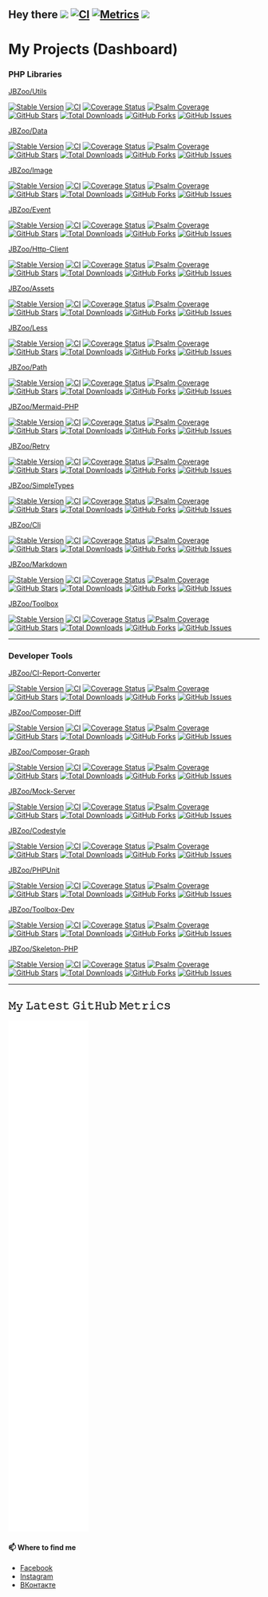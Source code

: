 ## Hey there <img src="https://media.giphy.com/media/hvRJCLFzcasrR4ia7z/giphy.gif" width="25px">    [![CI](https://github.com/SmetDenis/SmetDenis/actions/workflows/main.yml/badge.svg?branch=master)](https://github.com/SmetDenis/SmetDenis/actions/workflows/main.yml?query=branch%3Amaster)    [![Metrics](https://github.com/SmetDenis/SmetDenis/actions/workflows/metrics.yml/badge.svg?branch=master)](https://github.com/SmetDenis/SmetDenis/actions/workflows/metrics.yml?query=branch%3Amaster)    ![](https://visitor-badge.glitch.me/badge?page_id=smetdenis)




# My Projects (Dashboard)

### PHP Libraries

[JBZoo/Utils](https://github.com/JBZoo/Utils)

[![Stable Version](https://poser.pugx.org/jbzoo/utils/version)](https://packagist.org/packages/jbzoo/utils)    [![CI](https://github.com/JBZoo/Utils/actions/workflows/main.yml/badge.svg?branch=master)](https://github.com/JBZoo/Utils/actions/workflows/main.yml?query=branch%3Amaster)    [![Coverage Status](https://coveralls.io/repos/JBZoo/Utils/badge.svg?branch=master)](https://coveralls.io/github/JBZoo/Utils?branch=master)    [![Psalm Coverage](https://shepherd.dev/github/JBZoo/Utils/coverage.svg)](https://shepherd.dev/github/JBZoo/Utils)    [![GitHub Stars](https://img.shields.io/github/stars/jbzoo/utils)](https://github.com/JBZoo/Utils/stargazers)    [![Total Downloads](https://poser.pugx.org/jbzoo/utils/downloads)](https://packagist.org/packages/jbzoo/utils/stats)    [![GitHub Forks](https://img.shields.io/github/forks/jbzoo/utils)](https://github.com/JBZoo/Utils/network)    [![GitHub Issues](https://img.shields.io/github/issues/jbzoo/utils)](https://github.com/JBZoo/Utils/issues)


[JBZoo/Data](https://github.com/JBZoo/Data)

[![Stable Version](https://poser.pugx.org/jbzoo/data/version)](https://packagist.org/packages/jbzoo/data)    [![CI](https://github.com/JBZoo/Data/actions/workflows/main.yml/badge.svg?branch=master)](https://github.com/JBZoo/Data/actions/workflows/main.yml?query=branch%3Amaster)    [![Coverage Status](https://coveralls.io/repos/JBZoo/Data/badge.svg?branch=master)](https://coveralls.io/github/JBZoo/Data?branch=master)    [![Psalm Coverage](https://shepherd.dev/github/JBZoo/Data/coverage.svg)](https://shepherd.dev/github/JBZoo/Data)    [![GitHub Stars](https://img.shields.io/github/stars/jbzoo/data)](https://github.com/JBZoo/Data/stargazers)    [![Total Downloads](https://poser.pugx.org/jbzoo/data/downloads)](https://packagist.org/packages/jbzoo/data/stats)    [![GitHub Forks](https://img.shields.io/github/forks/jbzoo/data)](https://github.com/JBZoo/Data/network)    [![GitHub Issues](https://img.shields.io/github/issues/jbzoo/data)](https://github.com/JBZoo/Data/issues)


[JBZoo/Image](https://github.com/JBZoo/Image)

[![Stable Version](https://poser.pugx.org/jbzoo/image/version)](https://packagist.org/packages/jbzoo/image)    [![CI](https://github.com/JBZoo/Image/actions/workflows/main.yml/badge.svg?branch=master)](https://github.com/JBZoo/Image/actions/workflows/main.yml?query=branch%3Amaster)    [![Coverage Status](https://coveralls.io/repos/JBZoo/Image/badge.svg?branch=master)](https://coveralls.io/github/JBZoo/Image?branch=master)    [![Psalm Coverage](https://shepherd.dev/github/JBZoo/Image/coverage.svg)](https://shepherd.dev/github/JBZoo/Image)    [![GitHub Stars](https://img.shields.io/github/stars/jbzoo/image)](https://github.com/JBZoo/Image/stargazers)    [![Total Downloads](https://poser.pugx.org/jbzoo/image/downloads)](https://packagist.org/packages/jbzoo/image/stats)    [![GitHub Forks](https://img.shields.io/github/forks/jbzoo/image)](https://github.com/JBZoo/Image/network)    [![GitHub Issues](https://img.shields.io/github/issues/jbzoo/image)](https://github.com/JBZoo/Image/issues)


[JBZoo/Event](https://github.com/JBZoo/Event)

[![Stable Version](https://poser.pugx.org/jbzoo/event/version)](https://packagist.org/packages/jbzoo/event)    [![CI](https://github.com/JBZoo/Event/actions/workflows/main.yml/badge.svg?branch=master)](https://github.com/JBZoo/Event/actions/workflows/main.yml?query=branch%3Amaster)    [![Coverage Status](https://coveralls.io/repos/JBZoo/Event/badge.svg?branch=master)](https://coveralls.io/github/JBZoo/Event?branch=master)    [![Psalm Coverage](https://shepherd.dev/github/JBZoo/Event/coverage.svg)](https://shepherd.dev/github/JBZoo/Event)    [![GitHub Stars](https://img.shields.io/github/stars/jbzoo/event)](https://github.com/JBZoo/Event/stargazers)    [![Total Downloads](https://poser.pugx.org/jbzoo/event/downloads)](https://packagist.org/packages/jbzoo/event/stats)    [![GitHub Forks](https://img.shields.io/github/forks/jbzoo/event)](https://github.com/JBZoo/Event/network)    [![GitHub Issues](https://img.shields.io/github/issues/jbzoo/event)](https://github.com/JBZoo/Event/issues)


[JBZoo/Http-Client](https://github.com/JBZoo/Http-Client)

[![Stable Version](https://poser.pugx.org/jbzoo/http-client/version)](https://packagist.org/packages/jbzoo/http-client)    [![CI](https://github.com/JBZoo/Http-Client/actions/workflows/main.yml/badge.svg?branch=master)](https://github.com/JBZoo/Http-Client/actions/workflows/main.yml?query=branch%3Amaster)    [![Coverage Status](https://coveralls.io/repos/JBZoo/Http-Client/badge.svg?branch=master)](https://coveralls.io/github/JBZoo/Http-Client?branch=master)    [![Psalm Coverage](https://shepherd.dev/github/JBZoo/Http-Client/coverage.svg)](https://shepherd.dev/github/JBZoo/Http-Client)    [![GitHub Stars](https://img.shields.io/github/stars/jbzoo/http-client)](https://github.com/JBZoo/Http-Client/stargazers)    [![Total Downloads](https://poser.pugx.org/jbzoo/http-client/downloads)](https://packagist.org/packages/jbzoo/http-client/stats)    [![GitHub Forks](https://img.shields.io/github/forks/jbzoo/http-client)](https://github.com/JBZoo/Http-Client/network)    [![GitHub Issues](https://img.shields.io/github/issues/jbzoo/http-client)](https://github.com/JBZoo/Http-Client/issues)


[JBZoo/Assets](https://github.com/JBZoo/Assets)

[![Stable Version](https://poser.pugx.org/jbzoo/assets/version)](https://packagist.org/packages/jbzoo/assets)    [![CI](https://github.com/JBZoo/Assets/actions/workflows/main.yml/badge.svg?branch=master)](https://github.com/JBZoo/Assets/actions/workflows/main.yml?query=branch%3Amaster)    [![Coverage Status](https://coveralls.io/repos/JBZoo/Assets/badge.svg?branch=master)](https://coveralls.io/github/JBZoo/Assets?branch=master)    [![Psalm Coverage](https://shepherd.dev/github/JBZoo/Assets/coverage.svg)](https://shepherd.dev/github/JBZoo/Assets)    [![GitHub Stars](https://img.shields.io/github/stars/jbzoo/assets)](https://github.com/JBZoo/Assets/stargazers)    [![Total Downloads](https://poser.pugx.org/jbzoo/assets/downloads)](https://packagist.org/packages/jbzoo/assets/stats)    [![GitHub Forks](https://img.shields.io/github/forks/jbzoo/assets)](https://github.com/JBZoo/Assets/network)    [![GitHub Issues](https://img.shields.io/github/issues/jbzoo/assets)](https://github.com/JBZoo/Assets/issues)


[JBZoo/Less](https://github.com/JBZoo/Less)

[![Stable Version](https://poser.pugx.org/jbzoo/less/version)](https://packagist.org/packages/jbzoo/less)    [![CI](https://github.com/JBZoo/Less/actions/workflows/main.yml/badge.svg?branch=master)](https://github.com/JBZoo/Less/actions/workflows/main.yml?query=branch%3Amaster)    [![Coverage Status](https://coveralls.io/repos/JBZoo/Less/badge.svg?branch=master)](https://coveralls.io/github/JBZoo/Less?branch=master)    [![Psalm Coverage](https://shepherd.dev/github/JBZoo/Less/coverage.svg)](https://shepherd.dev/github/JBZoo/Less)    [![GitHub Stars](https://img.shields.io/github/stars/jbzoo/less)](https://github.com/JBZoo/Less/stargazers)    [![Total Downloads](https://poser.pugx.org/jbzoo/less/downloads)](https://packagist.org/packages/jbzoo/less/stats)    [![GitHub Forks](https://img.shields.io/github/forks/jbzoo/less)](https://github.com/JBZoo/Less/network)    [![GitHub Issues](https://img.shields.io/github/issues/jbzoo/less)](https://github.com/JBZoo/Less/issues)


[JBZoo/Path](https://github.com/JBZoo/Path)

[![Stable Version](https://poser.pugx.org/jbzoo/path/version)](https://packagist.org/packages/jbzoo/path)    [![CI](https://github.com/JBZoo/Path/actions/workflows/main.yml/badge.svg?branch=master)](https://github.com/JBZoo/Path/actions/workflows/main.yml?query=branch%3Amaster)    [![Coverage Status](https://coveralls.io/repos/JBZoo/Path/badge.svg?branch=master)](https://coveralls.io/github/JBZoo/Path?branch=master)    [![Psalm Coverage](https://shepherd.dev/github/JBZoo/Path/coverage.svg)](https://shepherd.dev/github/JBZoo/Path)    [![GitHub Stars](https://img.shields.io/github/stars/jbzoo/path)](https://github.com/JBZoo/Path/stargazers)    [![Total Downloads](https://poser.pugx.org/jbzoo/path/downloads)](https://packagist.org/packages/jbzoo/path/stats)    [![GitHub Forks](https://img.shields.io/github/forks/jbzoo/path)](https://github.com/JBZoo/Path/network)    [![GitHub Issues](https://img.shields.io/github/issues/jbzoo/path)](https://github.com/JBZoo/Path/issues)


[JBZoo/Mermaid-PHP](https://github.com/JBZoo/Mermaid-PHP)

[![Stable Version](https://poser.pugx.org/jbzoo/mermaid-php/version)](https://packagist.org/packages/jbzoo/mermaid-php)    [![CI](https://github.com/JBZoo/Mermaid-PHP/actions/workflows/main.yml/badge.svg?branch=master)](https://github.com/JBZoo/Mermaid-PHP/actions/workflows/main.yml?query=branch%3Amaster)    [![Coverage Status](https://coveralls.io/repos/JBZoo/Mermaid-PHP/badge.svg?branch=master)](https://coveralls.io/github/JBZoo/Mermaid-PHP?branch=master)    [![Psalm Coverage](https://shepherd.dev/github/JBZoo/Mermaid-PHP/coverage.svg)](https://shepherd.dev/github/JBZoo/Mermaid-PHP)    [![GitHub Stars](https://img.shields.io/github/stars/jbzoo/mermaid-php)](https://github.com/JBZoo/Mermaid-PHP/stargazers)    [![Total Downloads](https://poser.pugx.org/jbzoo/mermaid-php/downloads)](https://packagist.org/packages/jbzoo/mermaid-php/stats)    [![GitHub Forks](https://img.shields.io/github/forks/jbzoo/mermaid-php)](https://github.com/JBZoo/Mermaid-PHP/network)    [![GitHub Issues](https://img.shields.io/github/issues/jbzoo/mermaid-php)](https://github.com/JBZoo/Mermaid-PHP/issues)


[JBZoo/Retry](https://github.com/JBZoo/Retry)

[![Stable Version](https://poser.pugx.org/jbzoo/retry/version)](https://packagist.org/packages/jbzoo/retry)    [![CI](https://github.com/JBZoo/Retry/actions/workflows/main.yml/badge.svg?branch=master)](https://github.com/JBZoo/Retry/actions/workflows/main.yml?query=branch%3Amaster)    [![Coverage Status](https://coveralls.io/repos/JBZoo/Retry/badge.svg?branch=master)](https://coveralls.io/github/JBZoo/Retry?branch=master)    [![Psalm Coverage](https://shepherd.dev/github/JBZoo/Retry/coverage.svg)](https://shepherd.dev/github/JBZoo/Retry)    [![GitHub Stars](https://img.shields.io/github/stars/jbzoo/retry)](https://github.com/JBZoo/Retry/stargazers)    [![Total Downloads](https://poser.pugx.org/jbzoo/retry/downloads)](https://packagist.org/packages/jbzoo/retry/stats)    [![GitHub Forks](https://img.shields.io/github/forks/jbzoo/retry)](https://github.com/JBZoo/Retry/network)    [![GitHub Issues](https://img.shields.io/github/issues/jbzoo/retry)](https://github.com/JBZoo/Retry/issues)


[JBZoo/SimpleTypes](https://github.com/JBZoo/SimpleTypes)

[![Stable Version](https://poser.pugx.org/jbzoo/simpletypes/version)](https://packagist.org/packages/jbzoo/simpletypes)    [![CI](https://github.com/JBZoo/SimpleTypes/actions/workflows/main.yml/badge.svg?branch=master)](https://github.com/JBZoo/SimpleTypes/actions/workflows/main.yml?query=branch%3Amaster)    [![Coverage Status](https://coveralls.io/repos/JBZoo/SimpleTypes/badge.svg?branch=master)](https://coveralls.io/github/JBZoo/SimpleTypes?branch=master)    [![Psalm Coverage](https://shepherd.dev/github/JBZoo/SimpleTypes/coverage.svg)](https://shepherd.dev/github/JBZoo/SimpleTypes)    [![GitHub Stars](https://img.shields.io/github/stars/jbzoo/simpletypes)](https://github.com/JBZoo/SimpleTypes/stargazers)    [![Total Downloads](https://poser.pugx.org/jbzoo/simpletypes/downloads)](https://packagist.org/packages/jbzoo/simpletypes/stats)    [![GitHub Forks](https://img.shields.io/github/forks/jbzoo/simpletypes)](https://github.com/JBZoo/SimpleTypes/network)    [![GitHub Issues](https://img.shields.io/github/issues/jbzoo/simpletypes)](https://github.com/JBZoo/SimpleTypes/issues)


[JBZoo/Cli](https://github.com/JBZoo/Cli)

[![Stable Version](https://poser.pugx.org/jbzoo/cli/version)](https://packagist.org/packages/jbzoo/cli)    [![CI](https://github.com/JBZoo/Cli/actions/workflows/main.yml/badge.svg?branch=master)](https://github.com/JBZoo/Cli/actions/workflows/main.yml?query=branch%3Amaster)    [![Coverage Status](https://coveralls.io/repos/JBZoo/Cli/badge.svg?branch=master)](https://coveralls.io/github/JBZoo/Cli?branch=master)    [![Psalm Coverage](https://shepherd.dev/github/JBZoo/Cli/coverage.svg)](https://shepherd.dev/github/JBZoo/Cli)    [![GitHub Stars](https://img.shields.io/github/stars/jbzoo/cli)](https://github.com/JBZoo/Cli/stargazers)    [![Total Downloads](https://poser.pugx.org/jbzoo/cli/downloads)](https://packagist.org/packages/jbzoo/cli/stats)    [![GitHub Forks](https://img.shields.io/github/forks/jbzoo/cli)](https://github.com/JBZoo/Cli/network)    [![GitHub Issues](https://img.shields.io/github/issues/jbzoo/cli)](https://github.com/JBZoo/Cli/issues)


[JBZoo/Markdown](https://github.com/JBZoo/Markdown)

[![Stable Version](https://poser.pugx.org/jbzoo/markdown/version)](https://packagist.org/packages/jbzoo/markdown)    [![CI](https://github.com/JBZoo/Markdown/actions/workflows/main.yml/badge.svg?branch=master)](https://github.com/JBZoo/Markdown/actions/workflows/main.yml?query=branch%3Amaster)    [![Coverage Status](https://coveralls.io/repos/JBZoo/Markdown/badge.svg?branch=master)](https://coveralls.io/github/JBZoo/Markdown?branch=master)    [![Psalm Coverage](https://shepherd.dev/github/JBZoo/Markdown/coverage.svg)](https://shepherd.dev/github/JBZoo/Markdown)    [![GitHub Stars](https://img.shields.io/github/stars/jbzoo/markdown)](https://github.com/JBZoo/Markdown/stargazers)    [![Total Downloads](https://poser.pugx.org/jbzoo/markdown/downloads)](https://packagist.org/packages/jbzoo/markdown/stats)    [![GitHub Forks](https://img.shields.io/github/forks/jbzoo/markdown)](https://github.com/JBZoo/Markdown/network)    [![GitHub Issues](https://img.shields.io/github/issues/jbzoo/markdown)](https://github.com/JBZoo/Markdown/issues)


[JBZoo/Toolbox](https://github.com/JBZoo/Toolbox)

[![Stable Version](https://poser.pugx.org/jbzoo/toolbox/version)](https://packagist.org/packages/jbzoo/toolbox)    [![CI](https://github.com/JBZoo/Toolbox/actions/workflows/main.yml/badge.svg?branch=master)](https://github.com/JBZoo/Toolbox/actions/workflows/main.yml?query=branch%3Amaster)    [![Coverage Status](https://coveralls.io/repos/JBZoo/Toolbox/badge.svg?branch=master)](https://coveralls.io/github/JBZoo/Toolbox?branch=master)    [![Psalm Coverage](https://shepherd.dev/github/JBZoo/Toolbox/coverage.svg)](https://shepherd.dev/github/JBZoo/Toolbox)    [![GitHub Stars](https://img.shields.io/github/stars/jbzoo/toolbox)](https://github.com/JBZoo/Toolbox/stargazers)    [![Total Downloads](https://poser.pugx.org/jbzoo/toolbox/downloads)](https://packagist.org/packages/jbzoo/toolbox/stats)    [![GitHub Forks](https://img.shields.io/github/forks/jbzoo/toolbox)](https://github.com/JBZoo/Toolbox/network)    [![GitHub Issues](https://img.shields.io/github/issues/jbzoo/toolbox)](https://github.com/JBZoo/Toolbox/issues)


----
### Developer Tools

[JBZoo/CI-Report-Converter](https://github.com/JBZoo/CI-Report-Converter)

[![Stable Version](https://poser.pugx.org/jbzoo/ci-report-converter/version)](https://packagist.org/packages/jbzoo/ci-report-converter)    [![CI](https://github.com/JBZoo/CI-Report-Converter/actions/workflows/main.yml/badge.svg?branch=master)](https://github.com/JBZoo/CI-Report-Converter/actions/workflows/main.yml?query=branch%3Amaster)    [![Coverage Status](https://coveralls.io/repos/JBZoo/CI-Report-Converter/badge.svg?branch=master)](https://coveralls.io/github/JBZoo/CI-Report-Converter?branch=master)    [![Psalm Coverage](https://shepherd.dev/github/JBZoo/CI-Report-Converter/coverage.svg)](https://shepherd.dev/github/JBZoo/CI-Report-Converter)    [![GitHub Stars](https://img.shields.io/github/stars/jbzoo/ci-report-converter)](https://github.com/JBZoo/CI-Report-Converter/stargazers)    [![Total Downloads](https://poser.pugx.org/jbzoo/ci-report-converter/downloads)](https://packagist.org/packages/jbzoo/ci-report-converter/stats)    [![GitHub Forks](https://img.shields.io/github/forks/jbzoo/ci-report-converter)](https://github.com/JBZoo/CI-Report-Converter/network)    [![GitHub Issues](https://img.shields.io/github/issues/jbzoo/ci-report-converter)](https://github.com/JBZoo/CI-Report-Converter/issues)


[JBZoo/Composer-Diff](https://github.com/JBZoo/Composer-Diff)

[![Stable Version](https://poser.pugx.org/jbzoo/composer-diff/version)](https://packagist.org/packages/jbzoo/composer-diff)    [![CI](https://github.com/JBZoo/Composer-Diff/actions/workflows/main.yml/badge.svg?branch=master)](https://github.com/JBZoo/Composer-Diff/actions/workflows/main.yml?query=branch%3Amaster)    [![Coverage Status](https://coveralls.io/repos/JBZoo/Composer-Diff/badge.svg?branch=master)](https://coveralls.io/github/JBZoo/Composer-Diff?branch=master)    [![Psalm Coverage](https://shepherd.dev/github/JBZoo/Composer-Diff/coverage.svg)](https://shepherd.dev/github/JBZoo/Composer-Diff)    [![GitHub Stars](https://img.shields.io/github/stars/jbzoo/composer-diff)](https://github.com/JBZoo/Composer-Diff/stargazers)    [![Total Downloads](https://poser.pugx.org/jbzoo/composer-diff/downloads)](https://packagist.org/packages/jbzoo/composer-diff/stats)    [![GitHub Forks](https://img.shields.io/github/forks/jbzoo/composer-diff)](https://github.com/JBZoo/Composer-Diff/network)    [![GitHub Issues](https://img.shields.io/github/issues/jbzoo/composer-diff)](https://github.com/JBZoo/Composer-Diff/issues)


[JBZoo/Composer-Graph](https://github.com/JBZoo/Composer-Graph)

[![Stable Version](https://poser.pugx.org/jbzoo/composer-graph/version)](https://packagist.org/packages/jbzoo/composer-graph)    [![CI](https://github.com/JBZoo/Composer-Graph/actions/workflows/main.yml/badge.svg?branch=master)](https://github.com/JBZoo/Composer-Graph/actions/workflows/main.yml?query=branch%3Amaster)    [![Coverage Status](https://coveralls.io/repos/JBZoo/Composer-Graph/badge.svg?branch=master)](https://coveralls.io/github/JBZoo/Composer-Graph?branch=master)    [![Psalm Coverage](https://shepherd.dev/github/JBZoo/Composer-Graph/coverage.svg)](https://shepherd.dev/github/JBZoo/Composer-Graph)    [![GitHub Stars](https://img.shields.io/github/stars/jbzoo/composer-graph)](https://github.com/JBZoo/Composer-Graph/stargazers)    [![Total Downloads](https://poser.pugx.org/jbzoo/composer-graph/downloads)](https://packagist.org/packages/jbzoo/composer-graph/stats)    [![GitHub Forks](https://img.shields.io/github/forks/jbzoo/composer-graph)](https://github.com/JBZoo/Composer-Graph/network)    [![GitHub Issues](https://img.shields.io/github/issues/jbzoo/composer-graph)](https://github.com/JBZoo/Composer-Graph/issues)


[JBZoo/Mock-Server](https://github.com/JBZoo/Mock-Server)

[![Stable Version](https://poser.pugx.org/jbzoo/mock-server/version)](https://packagist.org/packages/jbzoo/mock-server)    [![CI](https://github.com/JBZoo/Mock-Server/actions/workflows/main.yml/badge.svg?branch=master)](https://github.com/JBZoo/Mock-Server/actions/workflows/main.yml?query=branch%3Amaster)    [![Coverage Status](https://coveralls.io/repos/JBZoo/Mock-Server/badge.svg?branch=master)](https://coveralls.io/github/JBZoo/Mock-Server?branch=master)    [![Psalm Coverage](https://shepherd.dev/github/JBZoo/Mock-Server/coverage.svg)](https://shepherd.dev/github/JBZoo/Mock-Server)    [![GitHub Stars](https://img.shields.io/github/stars/jbzoo/mock-server)](https://github.com/JBZoo/Mock-Server/stargazers)    [![Total Downloads](https://poser.pugx.org/jbzoo/mock-server/downloads)](https://packagist.org/packages/jbzoo/mock-server/stats)    [![GitHub Forks](https://img.shields.io/github/forks/jbzoo/mock-server)](https://github.com/JBZoo/Mock-Server/network)    [![GitHub Issues](https://img.shields.io/github/issues/jbzoo/mock-server)](https://github.com/JBZoo/Mock-Server/issues)


[JBZoo/Codestyle](https://github.com/JBZoo/Codestyle)

[![Stable Version](https://poser.pugx.org/jbzoo/codestyle/version)](https://packagist.org/packages/jbzoo/codestyle)    [![CI](https://github.com/JBZoo/Codestyle/actions/workflows/main.yml/badge.svg?branch=master)](https://github.com/JBZoo/Codestyle/actions/workflows/main.yml?query=branch%3Amaster)    [![Coverage Status](https://coveralls.io/repos/JBZoo/Codestyle/badge.svg?branch=master)](https://coveralls.io/github/JBZoo/Codestyle?branch=master)    [![Psalm Coverage](https://shepherd.dev/github/JBZoo/Codestyle/coverage.svg)](https://shepherd.dev/github/JBZoo/Codestyle)    [![GitHub Stars](https://img.shields.io/github/stars/jbzoo/codestyle)](https://github.com/JBZoo/Codestyle/stargazers)    [![Total Downloads](https://poser.pugx.org/jbzoo/codestyle/downloads)](https://packagist.org/packages/jbzoo/codestyle/stats)    [![GitHub Forks](https://img.shields.io/github/forks/jbzoo/codestyle)](https://github.com/JBZoo/Codestyle/network)    [![GitHub Issues](https://img.shields.io/github/issues/jbzoo/codestyle)](https://github.com/JBZoo/Codestyle/issues)


[JBZoo/PHPUnit](https://github.com/JBZoo/PHPUnit)

[![Stable Version](https://poser.pugx.org/jbzoo/phpunit/version)](https://packagist.org/packages/jbzoo/phpunit)    [![CI](https://github.com/JBZoo/PHPUnit/actions/workflows/main.yml/badge.svg?branch=master)](https://github.com/JBZoo/PHPUnit/actions/workflows/main.yml?query=branch%3Amaster)    [![Coverage Status](https://coveralls.io/repos/JBZoo/PHPUnit/badge.svg?branch=master)](https://coveralls.io/github/JBZoo/PHPUnit?branch=master)    [![Psalm Coverage](https://shepherd.dev/github/JBZoo/PHPUnit/coverage.svg)](https://shepherd.dev/github/JBZoo/PHPUnit)    [![GitHub Stars](https://img.shields.io/github/stars/jbzoo/phpunit)](https://github.com/JBZoo/PHPUnit/stargazers)    [![Total Downloads](https://poser.pugx.org/jbzoo/phpunit/downloads)](https://packagist.org/packages/jbzoo/phpunit/stats)    [![GitHub Forks](https://img.shields.io/github/forks/jbzoo/phpunit)](https://github.com/JBZoo/PHPUnit/network)    [![GitHub Issues](https://img.shields.io/github/issues/jbzoo/phpunit)](https://github.com/JBZoo/PHPUnit/issues)


[JBZoo/Toolbox-Dev](https://github.com/JBZoo/Toolbox-Dev)

[![Stable Version](https://poser.pugx.org/jbzoo/toolbox-dev/version)](https://packagist.org/packages/jbzoo/toolbox-dev)    [![CI](https://github.com/JBZoo/Toolbox-Dev/actions/workflows/main.yml/badge.svg?branch=master)](https://github.com/JBZoo/Toolbox-Dev/actions/workflows/main.yml?query=branch%3Amaster)    [![Coverage Status](https://coveralls.io/repos/JBZoo/Toolbox-Dev/badge.svg?branch=master)](https://coveralls.io/github/JBZoo/Toolbox-Dev?branch=master)    [![Psalm Coverage](https://shepherd.dev/github/JBZoo/Toolbox-Dev/coverage.svg)](https://shepherd.dev/github/JBZoo/Toolbox-Dev)    [![GitHub Stars](https://img.shields.io/github/stars/jbzoo/toolbox-dev)](https://github.com/JBZoo/Toolbox-Dev/stargazers)    [![Total Downloads](https://poser.pugx.org/jbzoo/toolbox-dev/downloads)](https://packagist.org/packages/jbzoo/toolbox-dev/stats)    [![GitHub Forks](https://img.shields.io/github/forks/jbzoo/toolbox-dev)](https://github.com/JBZoo/Toolbox-Dev/network)    [![GitHub Issues](https://img.shields.io/github/issues/jbzoo/toolbox-dev)](https://github.com/JBZoo/Toolbox-Dev/issues)


[JBZoo/Skeleton-PHP](https://github.com/JBZoo/Skeleton-PHP)

[![Stable Version](https://poser.pugx.org/jbzoo/skeleton-php/version)](https://packagist.org/packages/jbzoo/skeleton-php)    [![CI](https://github.com/JBZoo/Skeleton-PHP/actions/workflows/main.yml/badge.svg?branch=master)](https://github.com/JBZoo/Skeleton-PHP/actions/workflows/main.yml?query=branch%3Amaster)    [![Coverage Status](https://coveralls.io/repos/JBZoo/Skeleton-PHP/badge.svg?branch=master)](https://coveralls.io/github/JBZoo/Skeleton-PHP?branch=master)    [![Psalm Coverage](https://shepherd.dev/github/JBZoo/Skeleton-PHP/coverage.svg)](https://shepherd.dev/github/JBZoo/Skeleton-PHP)    [![GitHub Stars](https://img.shields.io/github/stars/jbzoo/skeleton-php)](https://github.com/JBZoo/Skeleton-PHP/stargazers)    [![Total Downloads](https://poser.pugx.org/jbzoo/skeleton-php/downloads)](https://packagist.org/packages/jbzoo/skeleton-php/stats)    [![GitHub Forks](https://img.shields.io/github/forks/jbzoo/skeleton-php)](https://github.com/JBZoo/Skeleton-PHP/network)    [![GitHub Issues](https://img.shields.io/github/issues/jbzoo/skeleton-php)](https://github.com/JBZoo/Skeleton-PHP/issues)


----


## 𝙼𝚢 𝙻𝚊𝚝𝚎𝚜𝚝 𝙶𝚒𝚝𝙷𝚞𝚋 𝙼𝚎𝚝𝚛𝚒𝚌𝚜

<!--
    ![Metrics](https://metrics.lecoq.io/SmetDenis?template=classic&isocalendar=1&languages=1&gists=1&lines=1&achievements=1&isocalendar.duration=full-year&languages.limit=8&languages.sections=most-used&languages.colors=github&languages.threshold=0%25&languages.indepth=false&languages.analysis.timeout=15&languages.categories=markup%2C%20programming&languages.recent.categories=markup%2C%20programming&languages.recent.load=300&languages.recent.days=14&achievements.threshold=C&achievements.secrets=true&achievements.display=detailed&achievements.limit=10&config.timezone=Europe%2FKaliningrad)
-->


![Metrics](https://github.com/SmetDenis/SmetDenis/blob/master/github-metrics.svg)


#### 📫 Where to find me
- [Facebook](https://www.facebook.com/smet.denis)
- [Instagram](https://instagram.com/smetdenis)
- [ВКонтакте](https://vk.com/smetdenis)
